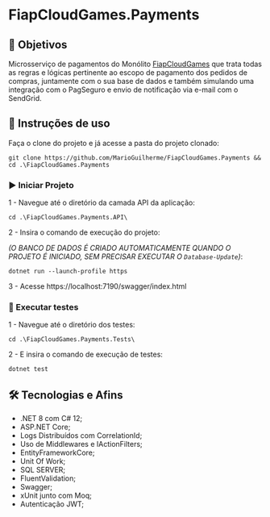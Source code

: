 # FiapCloudGames.Payments

## 📌 Objetivos
Microsserviço de pagamentos do Monólito [FiapCloudGames](https://github.com/MarioGuilherme/FiapCloudGames) que trata todas as regras e lógicas pertinente ao escopo de pagamento dos pedidos de compras, juntamente com o sua base de dados e também simulando uma integração com o PagSeguro e envio de notificação via e-mail com o SendGrid.

## 🚀 Instruções de uso
Faça o clone do projeto e já acesse a pasta do projeto clonado:
```
git clone https://github.com/MarioGuilherme/FiapCloudGames.Payments && cd .\FiapCloudGames.Payments
```

### ▶️ Iniciar Projeto
  1 - Navegue até o diretório da camada API da aplicação:
  ```
  cd .\FiapCloudGames.Payments.API\
  ```
  2 - Insira o comando de execução do projeto:
  
  _(O BANCO DE DADOS É CRIADO AUTOMATICAMENTE QUANDO O PROJETO É INICIADO, SEM PRECISAR EXECUTAR O ```Database-Update```)_:
  ```
  dotnet run --launch-profile https
  ```
  3 - Acesse https://localhost:7190/swagger/index.html

### 🧪 Executar testes
  1 - Navegue até o diretório dos testes:
  ```
  cd .\FiapCloudGames.Payments.Tests\
  ```
  2 - E insira o comando de execução de testes:
  ```
  dotnet test
  ```

## 🛠️ Tecnologias e Afins
- .NET 8 com C# 12;
- ASP.NET Core;
- Logs Distribuídos com CorrelationId;
- Uso de Middlewares e IActionFilters;
- EntityFrameworkCore;
- Unit Of Work;
- SQL SERVER;
- FluentValidation;
- Swagger;
- xUnit junto com Moq;
- Autenticação JWT;
